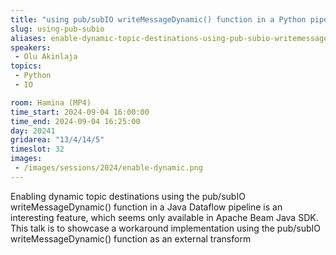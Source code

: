 ```yaml
---
title: "using pub/subIO writeMessageDynamic() function in a Python pipeline to use dynamic topic destination"
slug: using-pub-subio
aliases: enable-dynamic-topic-destinations-using-pub-subio-writemessagedynamic-in-python-pipelines
speakers:
 - Olu Akinlaja
topics:
 - Python
 - IO

room: Hamina (MP4)
time_start: 2024-09-04 16:00:00
time_end: 2024-09-04 16:25:00
day: 20241
gridarea: "13/4/14/5"
timeslot: 32
images:
 - /images/sessions/2024/enable-dynamic.png 
---
```


Enabling dynamic topic destinations using the pub/subIO writeMessageDynamic() function in a Java Dataflow pipeline is an interesting feature, which seems only available in Apache Beam Java SDK. This talk is to showcase a workaround implementation using the pub/subIO writeMessageDynamic() function as an external transform